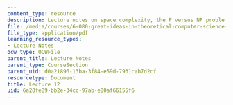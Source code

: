 ```yaml
---
content_type: resource
description: Lecture notes on space complexity, the P versus NP problem, and randomness.
file: /media/courses/6-080-great-ideas-in-theoretical-computer-science-spring-2008/6a28fe89bb2e34cc97abe80af66155f6_lec12.pdf
file_type: application/pdf
learning_resource_types:
- Lecture Notes
ocw_type: OCWFile
parent_title: Lecture Notes
parent_type: CourseSection
parent_uid: d0a21896-13ba-3f84-e59d-7931cab7d2cf
resourcetype: Document
title: Lecture 12
uid: 6a28fe89-bb2e-34cc-97ab-e80af66155f6
---
```

